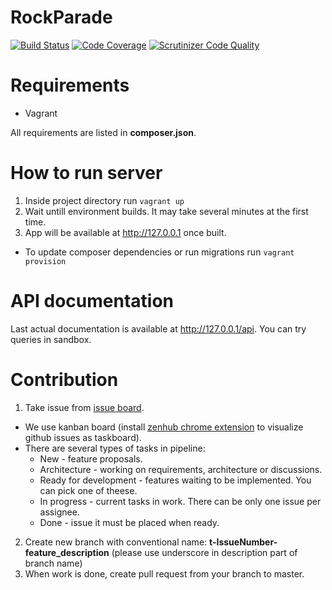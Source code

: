RockParade
==========

[![Build Status](https://scrutinizer-ci.com/g/Vehsamrak/RockParade/badges/build.png?b=master)](https://scrutinizer-ci.com/g/Vehsamrak/RockParade/build-status/master)
[![Code Coverage](https://scrutinizer-ci.com/g/Vehsamrak/RockParade/badges/coverage.png?b=master)](https://scrutinizer-ci.com/g/Vehsamrak/RockParade/?branch=master)
[![Scrutinizer Code Quality](https://scrutinizer-ci.com/g/Vehsamrak/RockParade/badges/quality-score.png?b=master)](https://scrutinizer-ci.com/g/Vehsamrak/RockParade/?branch=master)

Requirements
============
* Vagrant

All requirements are listed in **composer.json**.

How to run server
=================
1. Inside project directory run `vagrant up`
2. Wait untill environment builds. It may take several minutes at the first time.
3. App will be available at http://127.0.0.1 once built.

* To update composer dependencies or run migrations run `vagrant provision`

API documentation
=================
Last actual documentation is available at http://127.0.0.1/api. You can try queries in sandbox.

Contribution
============
1. Take issue from [issue board](https://github.com/Vehsamrak/RockParade/issues).
* We use kanban board (install [zenhub chrome extension](https://www.zenhub.com) to visualize github issues as taskboard).
* There are several types of tasks in pipeline:
  * New - feature proposals.
  * Architecture - working on requirements, architecture or discussions.
  * Ready for development - features waiting to be implemented. You can pick one of theese.
  * In progress - current tasks in work. There can be only one issue per assignee.
  * Done - issue it must be placed when ready.

2. Create new branch with conventional name: **t-IssueNumber-feature_description** 
(please use underscore in description part of branch name)
3. When work is done, create pull request from your branch to master.

